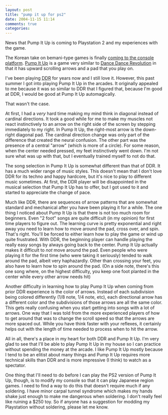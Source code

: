 ```yaml
---
layout: post
title: "pump it up for ps2"
date: 2004-11-15 11:14
comments: true
categories: 
---
```

News that Pump It Up is coming to Playstation 2 and my experiences with the game.

<!-- more -->

The Korean take on bemani-type games is finally [coming to the console platform](http://www.play-asia.com/paOS-13-71-7r-70-euo.html).  [Pump It Up](http://www.piugame.com/usa/main.html) is a game very similar to [Dance Dance Revolution](http://www.konami.co.jp/am/ddr/) in that it has upward scrolling arrows and a pad that you play on.

I've been playing <acronym title="Dance Dance Revolution">DDR</acronym> for years now and I still love it.  However, this past summer I got into playing Pump It Up in the arcades.  It originally appealed to me because it was so similar to DDR that I figured that, because I'm good at DDR, I would be good at Pump It Up automagically.

That wasn't the case.

At first, I had a *very* hard time making my mind think in diagonal instead of cardinal directions.  It took a good while for me to make my muscles not react instinctively to an arrow on the right side of the screen by stepping immediately to my right.  In Pump It Up, the right-most arrow is the down-right diagonal pad.  The cardinal direction change was only part of the difference that created the neural confusion.  The other part was the presence of a central "arrow" (which is more of a circle).  For some reason, when the center needed pressed, my feet instinctively went down.  I'm not sure what was up with that, but I eventually trained myself to not do that.

The song selection in Pump It Up is somewhat different than that of DDR.  It has a much wider range of music styles.  This doesn't mean that I don't love DDR for its techno and happy hardcore, but it's nice to play to different music sometimes.  At first, the DDR player will be disappointed in the musical selection that Pump It Up has to offer, but I got used to it and started to appreciate the change of pace.

Much like DDR, there are sequences of arrow patterns that are somewhat standard and mechanical after you have been playing it for a while.  The one thing I noticed about Pump It Up is that there is not too much room for beginners.  Even "2 foot" songs are quite difficult (in my opinion) for first time players to figure out.  The learning curve is pretty exponential and right away you need to learn how to move around the pad, cross over, and spin.  That's right.  You'll be forced to either learn how to play the game or wind up quite frustrated.  With DDR, the beginning player can handle playing the really easy songs by always going back to the center.  Pump It Up actually makes it difficult to *not* move around the pad.  Even people who were playing it for the first time (who were taking it seriously) tended to walk around the pad, albeit very haphazardly.  Other than crossing your feet, you also have to learn how to spin around the pad.  (On a side note, there's this one song where, on the highest difficulty, you keep one foot planted in the center while every other arrow needs hit)

Another difficulty in learning how to play Pump It Up when coming from prior DDR experience is the color of arrows.  Instead of each subdivision being colored differently (1/8 note, 1/4 note, etc), each directional arrow has a different color and the subdivisions of those arrows are all the same color.  This gets really confusing when you start getting into songs with a lot of arrows.  One way that I was told from the more experienced players of how to get around that was to change the scroll speed so that the arrows are more spaced out.  While you have think faster with your reflexes, it certainly helps out with the length of time needed to process when to hit the arrow.

All in all, there's a place in my heart for both DDR and Pump It Up.  I'm very glad to see that I'll be able to play Pump It Up in my house so I can practice without spending the money at the arcade.  I like Pump It Up mostly because I tend to be an elitist about many things and Pump It Up requires more technical skills than DDR and is more impressive (I think) to watch as a spectator.

One thing that I'll need to do before I can play the PS2 version of Pump It Up, though, is to modify my console so that it can play Japanese region games.  I need to find a way to do this that doesn't require much if any soldering.  I have minor carpal tunnel syndrome which makes my hands shake just enough to make me dangerous when soldering.  I don't really feel like ruining a $250 toy.  So if anyone has a suggestion for modding my Playstation without soldering, please let me know.
